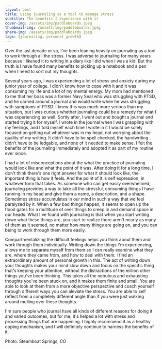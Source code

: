 ```yaml
---
layout: post
title: Using journaling as a tool to manage stress
subtitle: The benefits I experience with it
cover-img: /assets/img/paddleboards.jpeg
thumbnail-img: /assets/img/paddleboards.jpeg
share-img: /assets/img/paddleboards.jpeg
tags: [journaling, personal_growth]
---
```


Over the last decade or so, I've been leaning heavily on journaling as a tool to work through all the stress. I was adverse to journaling for many years because I likened it to writing in a diary like I did when I was a kid. But the truth is I have found many benefits to picking up a notebook and a pen when I need to sort out my thoughts.

Several years ago, I was experiencing a lot of stress and anxiety during my junior year of college. I didn't know how to cope with it and it was consuming my life and a lot of my mental energy. My mom had mentioned to me that her boss was a former Navy Seal who was struggling with PTSD, and he carried around a journal and would write when he was struggling with symptoms of PTSD. I knew this was much more serious than my situation, but I was curious whether journaling could be a remedy for what I was experiencing as well. Sortly after, I went out and bought a journal and started trying it for myself. I wrote in the journal when I was grappling with my feelings, and I told myself each time I wrote in it I would be solely focused on getting out whatever was in my head, not worrying about the quality of my writing. It didn't have to be spell checked, the handwriting didn't have to be ledgable, and none of it needed to make sense. I felt the benefits of the journaling immediately and adopted it as part of my routine ever since.

I had a lot of misconceptions about the what the practice of journaling would look like and what the point of it was. After doing it for a long time, I don't think there's one right answer for what it should look like, the important thing is how it feels. And the point of it is self expression, in whatever form that takes. As someone who can get easily overwhelmed, journaling provides a way to take all the stressful, consuming things I have running in my head and give them a name, a description, and a shape. Sometimes stress accumulates in our mind in such a way that we feel paralyzed by it. When a few bad things happen, it seems to open up the flood gates for a multitude of over things to creep in and demand space in our heads. What I've found with journaling is that when you start writing down what these things are, you start to realize there aren't nearly as many of them as it seemed, no matter how many things are going on, and you can being to work through them more easily. 

Compartmentalizing the difficult feelings helps you think about them and work through them individually. Writing down the things I'm experiencing, allows me to separate myself from them so I can really examine what they are, where they came from, and how to deal with them. I find an extraordinary amount of personal growth in this. The act of writing down your thoughts makes your mind slow down and focus on the specific thing that's keeping your attention, without the distractions of the million other things you've been thinking. This takes all the nebulous and exhausting thoughts you've been stuck on, and it makes them finite and small. You are able to look at them from a more objective perspective and coach yourself through different ways you can aleviate the stress. You are able to self reflect from a completely different angle than if you were just walking around mulling over these thoughts.

I'm sure people who journal have all kinds of different reasons for doing it and varied outcomes, but for me, it's helped a lot with stress and processing things that are happening. I highly recommend it as a healthy coping mechanism, and I will definitely continue to harness the benefits of it.

Photo: Steamboat Springs, CO
